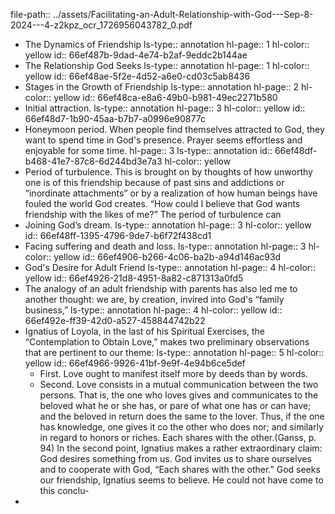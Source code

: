 file-path:: ../assets/Facilitating-an-Adult-Relationship-with-God---Sep-8-2024---4-z2kpz_ocr_1726956043782_0.pdf

- The Dynamics of Friendship
  ls-type:: annotation
  hl-page:: 1
  hl-color:: yellow
  id:: 66ef487b-9dad-4e74-b2af-9eddc2b144ae
- The Relationship God Seeks
  ls-type:: annotation
  hl-page:: 1
  hl-color:: yellow
  id:: 66ef48ae-5f2e-4d52-a6e0-cd03c5ab8436
- Stages in the Growth of Friendship
  ls-type:: annotation
  hl-page:: 2
  hl-color:: yellow
  id:: 66ef48ca-e8a6-49b0-b981-49ec2271b580
- Initial attraction.
  ls-type:: annotation
  hl-page:: 3
  hl-color:: yellow
  id:: 66ef48d7-1b90-45aa-b7b7-a0996e90877c
- Honeymoon period. When people find themselves attracted to God, they want to spend time in God's presence. Prayer seems effortless and enjoyable for some time. 
  hl-page:: 3
  ls-type:: annotation
  id:: 66ef48df-b468-41e7-87c8-6d244bd3e7a3
  hl-color:: yellow
- Period of turbulence. This is brought on by thoughts of how unworthy one is of this friendship because of past sins and addictions or “inordinate attachments” or by a realization of how human beings have fouled the world God creates. “How could I believe that God wants friendship with the likes of me?” The period of turbulence can
- Joining God’s dream.
  ls-type:: annotation
  hl-page:: 3
  hl-color:: yellow
  id:: 66ef48ff-1395-4796-9de7-b6f72f438cd1
- Facing suffering and death and loss.
  ls-type:: annotation
  hl-page:: 3
  hl-color:: yellow
  id:: 66ef4906-b266-4c06-ba2b-a94d146ac93d
- God's Desire for Adult Friend
  ls-type:: annotation
  hl-page:: 4
  hl-color:: yellow
  id:: 66ef4926-21d8-4951-8a82-c871313a0fd5
- The analogy of an adult friendship with parents has also led me to another thought: we are, by creation, invired into God's “family business,”
  ls-type:: annotation
  hl-page:: 4
  hl-color:: yellow
  id:: 66ef492e-ff39-42d0-a527-458844742b22
- Ignatius of Loyola, in the last of his Spiritual Exercises, the “Contemplation to Obtain Love,” makes two preliminary observations that are pertinent to our theme: 
  ls-type:: annotation
  hl-page:: 5
  hl-color:: yellow
  id:: 66ef4966-9926-41bf-9e9f-4e94b6ce5def
	- First. Love ought to manifest itself more by deeds than by words.
	- Second. Love consists in a mutual communication between the two persons. That is, the one who loves gives and communicates to the beloved what he or she has, or pare of what one has or can have; and the beloved in return does the same to the lover. Thus, if the one has knowledge, one gives it co the other who does nor; and similarly in regard to honors or riches. Each shares with the other.(Ganss, p. 94) In the second point, Ignatius makes a rather extraordinary claim: God desires something from us. God invites us to share ourselves and to cooperate with God, “Each shares with the other.” God seeks our friendship, Ignatius seems to believe. He could not have come to this conclu-
-